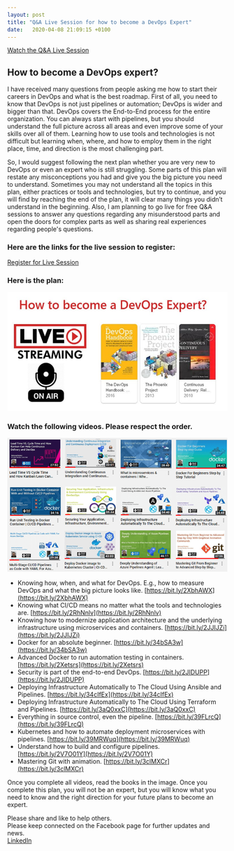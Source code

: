 ```yaml
---
layout: post
title: "Q&A Live Session for how to become a DevOps Expert"
date:   2020-04-08 21:09:15 +0100
---
```


[Watch the Q&A Live Session](https://www.youtube.com/watch?v=Er_VHqLTcA8)

## How to become a DevOps expert?

I have received many questions from people asking me how to start their careers in DevOps and what is the best roadmap. First of all, you need to know that DevOps is not just pipelines or automation; DevOps is wider and bigger than that. DevOps covers the End-to-End process for the entire organization. You can always start with pipelines, but you should understand the full picture across all areas and even improve some of your skills over all of them. Learning how to use tools and technologies is not difficult but learning when, where, and how to employ them in the right place, time, and direction is the most challenging part.

So, I would suggest following the next plan whether you are very new to DevOps or even an expert who is still struggling. Some parts of this plan will restate any misconceptions you had and give you the big picture you need to understand. Sometimes you may not understand all the topics in this plan, either practices or tools and technologies, but try to continue, and you will find by reaching the end of the plan, it will clear many things you didn’t understand in the beginning. Also, I am planning to go live for free Q&A sessions to answer any questions regarding any misunderstood parts and open the doors for complex parts as well as sharing real experiences regarding people's questions.

### Here are the links for the live session to register:

[Register for Live Session](https://bit.ly/3c6nRYr)

### Here is the plan:

[![DevOps Expert](/assets/images/2020/04/DevOps-Expert.jpg)](https://mohamedradwan-devops.github.io/2020/04/08/qa-live-session-for-how-to-become-a-devops-expert/devops-expert/)

### Watch the following videos. Please respect the order.

[![DevOps Videos](/assets/images/2020/04/DevOps-Videos.png)](https://mohamedradwan-devops.github.io/2020/04/08/qa-live-session-for-how-to-become-a-devops-expert/devops-videos/)

- Knowing how, when, and what for DevOps. E.g., how to measure DevOps and what the big picture looks like. [https://bit.ly/2XbhAWX](https://bit.ly/2XbhAWX)
- Knowing what CI/CD means no matter what the tools and technologies are. [https://bit.ly/2RhNnlv](https://bit.ly/2RhNnlv)
- Knowing how to modernize application architecture and the underlying infrastructure using microservices and containers. [https://bit.ly/2JJIJZi](https://bit.ly/2JJIJZi)
- Docker for an absolute beginner. [https://bit.ly/34bSA3w](https://bit.ly/34bSA3w)
- Advanced Docker to run automation testing in containers. [https://bit.ly/2Xetsrs](https://bit.ly/2Xetsrs)
- Security is part of the end-to-end DevOps. [https://bit.ly/2JIDUPP](https://bit.ly/2JIDUPP)
- Deploying Infrastructure Automatically to The Cloud Using Ansible and Pipelines. [https://bit.ly/34cIfEx](https://bit.ly/34cIfEx)
- Deploying Infrastructure Automatically to The Cloud Using Terraform and Pipelines. [https://bit.ly/3aQ0xxC](https://bit.ly/3aQ0xxC)
- Everything in source control, even the pipeline. [https://bit.ly/39FLrcQ](https://bit.ly/39FLrcQ)
- Kubernetes and how to automate deployment microservices with pipelines. [https://bit.ly/39MRWuq](https://bit.ly/39MRWuq)
- Understand how to build and configure pipelines. [https://bit.ly/2V7O01Y](https://bit.ly/2V7O01Y)
- Mastering Git with animation. [https://bit.ly/3clMXCr](https://bit.ly/3clMXCr)

Once you complete all videos, read the books in the image. Once you complete this plan, you will not be an expert, but you will know what you need to know and the right direction for your future plans to become an expert.

Please share and like to help others.  
Please keep connected on the Facebook page for further updates and news.  
[LinkedIn](https://lnkd.in/e52VkVC)
